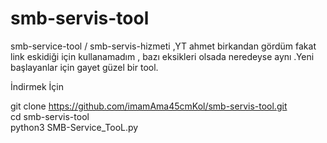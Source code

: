 # smb-servis-tool
smb-service-tool / smb-servis-hizmeti ,YT ahmet birkandan gördüm fakat link eskidiği için kullanamadım , bazı eksikleri olsada neredeyse  aynı .Yeni başlayanlar için gayet güzel bir tool.



İndirmek İçin

git clone https://github.com/imamAma45cmKol/smb-servis-tool.git                                          
cd smb-servis-tool                                                          
python3 SMB-Service_TooL.py                                           




                     
